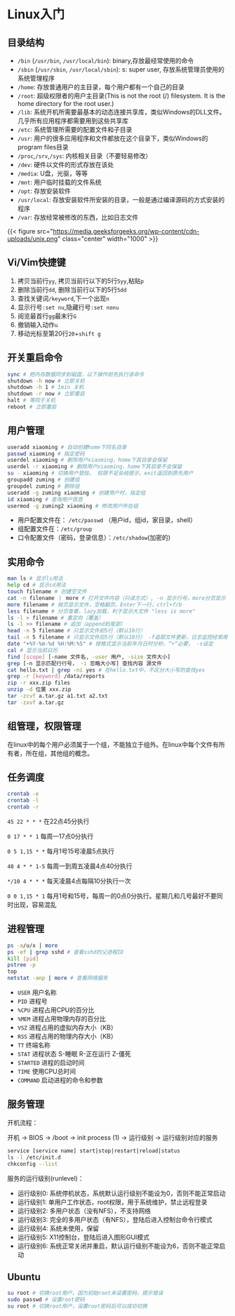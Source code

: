 # Linux入门


## 目录结构
* `/bin` (`/usr/bin`, `/usr/local/bin`): binary,存放最经常使用的命令
* `/sbin` (`/usr/sbin`, `/usr/local/sbin`): s: super user, 存放系统管理员使用的系统管理程序
* `/home`: 存放普通用户的主目录，每个用户都有一个自己的目录
* `/root`: 超级权限者的用户主目录(This is not the root (/) filesystem. It is the home directory for the root user.)
* `/lib`: 系统开机所需要最基本的动态连接共享库，类似Windows的DLL文件。几乎所有应用程序都需要用到这些共享库
* `/etc`: 系统管理所需要的配置文件和子目录
* `/usr`: 用户的很多应用程序和文件都放在这个目录下，类似Windows的program files目录
* `/proc`,`/srv`,`/sys`: 内核相关目录（不要轻易修改）
* `/dev`: 硬件以文件的形式存放在该处
* `/media`: U盘，光驱，等等
* `/mnt`: 用户临时挂载的文件系统
* `/opt`: 存放安装软件
* `/usr/local`: 存放安装软件所安装的目录，一般是通过编译源码的方式安装的程序
* `/var`: 存放经常被修改的东西，比如日志文件


{{< figure src="https://media.geeksforgeeks.org/wp-content/cdn-uploads/unix.png" class="center" width="1000" >}}



## Vi/Vim快捷键

1. 拷贝当前行`yy`, 拷贝当前行以下的5行`5yy`,粘贴`p`
2. 删除当前行`dd`, 删除当前行以下的5行`5dd`
3. 查找关键词`/keyword`,下一个出现`n`
4. 显示行号`:set nu`,隐藏行号`:set nonu`
5. 阅览最首行`gg`最末行`G`
6. 撤销输入动作`u`
7. 移动光标至第20行`20`+`shift g`

## 开关重启命令

```bash
sync # 把内存数据同步到磁盘，以下操作前先执行该命令
shutdown -h now # 立即关机
shutdown -h 1 # 1min 关机
shutdown -r now # 立即重启
halt # 等同于关机
reboot # 立即重启
```

## 用户管理

```bash
useradd xiaoming # 自动创建home下同名目录
passwd xiaoming # 指定密码
userdel xiaoming # 删除用户xiaoming，home下其目录会保留
userdel -r xiaoming # 删除用户xiaoming，home下其目录不会保留
su - xiaoming # 切换用户登陆， 权限不足会给提示，exit返回到原先用户
groupadd zuming # 创建组
groupdel zuming # 删除组
useradd -g zuming xiaoming # 创建用户时，指定组
id xiaoming # 查询用户信息
usermod -g zuming2 xiaoming # 修改用户所在组
```

* 用户配置文件在： `/etc/passwd` （用户id，组id，家目录，shell）
* 组配置文件在：`/etc/group`
* 口令配置文件（密码，登录信息）：`/etc/shadow`(加密的)

## 实用命令

```bash
man ls # 显示ls用法
help cd # 显示cd用法
touch filename # 创建空文件
cat -n filename ｜ more # 打开文件内容（只读方式）, -n 显示行号，more分页显示
more filename # 按页显示文件，空格翻页，Enter下一行，ctrl+f/b
less filename # 分页查看，lazy加载，利于显示大文件 "less is more"
ls -l > filename # 重定向（覆盖）
ls -l >> filename # 追加（append到尾部）
head -n 5 filename # 只显示文件前5行（默认10行）
tail -n 5 filename # 只显示文件后5行（默认10行） -f追踪文件更新，日志监控经常用
date "+%Y-%m-%d %H:%M:%S" # 按格式显示当前年月日时分秒，“+”必要， -s设定
cal # 显示当前日历
find [scope] [-name 文件名, -user 用户, -size 文件大小]
grep [-n 显示匹配行行号， -i 忽略大小写] 查找内容 源文件
cat hello.txt | grep -ni yes # 在hello.txt中，不区分大小写的查找yes
grep -r [keyword] /data/reports
zip -r xxx.zip files
unzip -d 位置 xxx.zip
tar -zcvf a.tar.gz a1.txt a2.txt
tar -zxvf a.tar.gz
```


## 组管理，权限管理
在linux中的每个用户必须属于一个组，不能独立于组外。在linux中每个文件有所有者，所在组，其他组的概念。



## 任务调度

```bash
crontab -e
crontab -l
crontab -r
```

`45 22 * * *` 在22点45分执行

`0 17 * * 1` 每周一17点0分执行

`0 5 1,15 * *` 每月1号15号凌晨5点执行

`40 4 * * 1-5` 每周一到周五凌晨4点40分执行

`*/10 4 * * *` 每天凌晨4点每隔10分执行一次

`0 0 1,15 * 1` 每月1号和15号，每周一的0点0分执行。星期几和几号最好不要同时出现，容易混乱


## 进程管理

```bash
ps -a/u/x | more
ps -ef | grep sshd # 查看sshd的父进程ID
kill [pid]
pstree -p
top
netstat -anp | more # 查看网络服务
```

* `USER` 用户名称
* `PID` 进程号
* `%CPU` 进程占用CPU的百分比
* `%MEM` 进程占用物理内存的百分比
* `VSZ` 进程占用的虚拟内存大小（KB）
* `RSS` 进程占用的物理内存大小（KB）
* `TT` 终端名称
* `STAT` 进程状态 S-睡眠 R-正在运行 Z-僵死
* `STARTED` 进程的启动时间
* `TIME` 使用CPU总时间
* `COMMAND` 启动进程的命令和参数

## 服务管理

开机流程：

开机 -> BIOS -> /boot -> init process (1) -> 运行级别 -> 运行级别对应的服务


```bash
service [service name] start|stop|restart|reload|status
ls -l /etc/init.d
chkconfig --list
```

服务的运行级别(runlevel)：
* 运行级别0: 系统停机状态，系统默认运行级别不能设为0，否则不能正常启动
* 运行级别1: 单用户工作状态，root权限，用于系统维护，禁止远程登录
* 运行级别2: 多用户状态（没有NFS），不支持网络
* 运行级别3: 完全的多用户状态（有NFS），登陆后进入控制台命令行模式
* 运行级别4: 系统未使用，保留
* 运行级别5: X11控制台，登陆后进入图形GUI模式
* 运行级别6: 系统正常关闭并重启，默认运行级别不能设为6，否则不能正常启动

## Ubuntu

```bash
su root # 切换root用户，因为初始root未设置密码，提示错误
sudo passwd # 设置root密码
su root # 切换root用户，设置root密码后可以成功切换
```



































